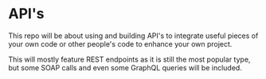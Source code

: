 # API's
<p>This repo will be about using and building API's to integrate useful pieces of your own code or other people's code to enhance your own project.<p>
<p>This will mostly feature REST endpoints as it is still the most popular type, but some SOAP calls and even some GraphQL queries will be included.</p>
